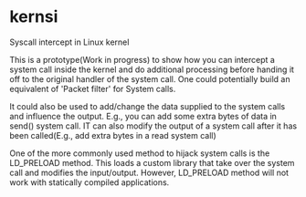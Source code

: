 # kernsi
Syscall intercept in  Linux kernel

This is a prototype(Work in progress) to show how you can intercept a system call inside the kernel and do additional processing before handing it off to the original handler of the system call. One could potentially build an equivalent of 'Packet filter' for System calls. 

  It could also be used to add/change the data supplied to the system calls and influence the output. E.g., you can add some extra bytes of data in send() system call. IT can also modify the output of a system call after it has been called(E.g., add extra bytes in a read system call)
  
One of the more commonly used method to hijack system calls is the LD_PRELOAD method. This loads a custom library that take over the system call and modifies the input/output. However, LD_PRELOAD method will not work with statically compiled applications.
